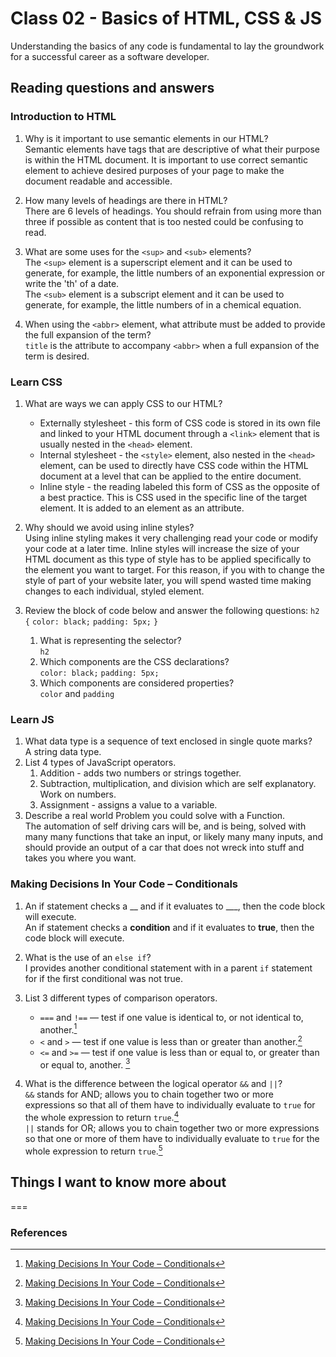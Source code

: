 # Class 02 - Basics of HTML, CSS & JS

Understanding the basics of any code is fundamental to lay the groundwork for a successful career as a software developer.

## Reading questions and answers

### Introduction to HTML

1. Why is it important to use semantic elements in our HTML?<br>
Semantic elements have tags that are descriptive of what their purpose is within the HTML document. It is important to use correct semantic element to achieve desired purposes of your page to make the document readable and accessible.
2. How many levels of headings are there in HTML?<br>
There are 6 levels of headings. You should refrain from using more than three if possible as content that is too nested could be confusing to read.
3. What are some uses for the `<sup>` and `<sub>` elements?<br>
The `<sup>` element is a superscript element and it can be used to generate, for example, the little numbers of an exponential expression or write the 'th' of a date.<br>
The `<sub>` element is a subscript element and it can be used to generate, for example, the little numbers of in a chemical equation.

4. When using the `<abbr>` element, what attribute must be added to provide the full expansion of the term?<br>
`title` is the attribute to accompany `<abbr>` when a full expansion of the term is desired.

### Learn CSS

1. What are ways we can apply CSS to our HTML?<br>
    * Externally stylesheet - this form of CSS code is stored in its own file and linked to your HTML document through a `<link>` element that is usually nested in the `<head>` element.
    * Internal stylesheet - the `<style>` element, also nested in the `<head>` element, can be used to directly have CSS code within the HTML document at a level that can be applied to the entire document.
    * Inline style - the reading labeled this form of CSS as the opposite of a best practice. This is CSS used in the specific line of the target element. It is added to an element as an attribute.

2. Why should we avoid using inline styles?<br>
Using inline styling makes it very challenging read your code or modify your code at a later time. Inline styles will increase the size of your HTML document as this type of style has to be applied specifically to the element you want to target. For this reason, if you with to change the style of part of your website later, you will spend wasted time making changes to each individual, styled element.

3. Review the block of code below and answer the following questions:
    `h2 {`
     `color: black;`
     `padding: 5px;`
   `}`
    1. What is representing the selector?<br>
        `h2`
    2. Which components are the CSS declarations?<br>
        `color: black;`
        `padding: 5px;`
    3. Which components are considered properties?<br>
        `color` and `padding`

### Learn JS

1. What data type is a sequence of text enclosed in single quote marks?<br>
A string data type.
2. List 4 types of JavaScript operators.<br>
    1. Addition - adds two numbers or strings together.
    2. Subtraction, multiplication, and division which are self explanatory. Work on numbers.
    3. Assignment - assigns a value to a variable.
3. Describe a real world Problem you could solve with a Function.<br>
The automation of self driving cars will be, and is being, solved with many many functions that take an input, or likely many many inputs, and should provide an output of a car that does not wreck into stuff and takes you where you want.  

### Making Decisions In Your Code – Conditionals

1. An if statement checks a __ and if it evaluates to ___, then the code block will execute.<br>
An if statement checks a **condition** and if it evaluates to **true**, then the code block will execute.

2. What is the use of an `else if`?<br>
I provides another conditional statement with in a parent `if` statement for if the first conditional was not true.

3. List 3 different types of comparison operators.<br>
    * `===` and `!==` — test if one value is identical to, or not identical to, another.[^1]
    * `<` and `>` — test if one value is less than or greater than another.[^1]
    * `<=` and `>=` — test if one value is less than or equal to, or greater than or equal to, another. [^1]

4. What is the difference between the logical operator `&&` and `||`?<br>
`&&` stands for AND; allows you to chain together two or more expressions so that all of them have to individually evaluate to `true` for the whole expression to return `true`.[^1]<br>
`||` stands for OR; allows you to chain together two or more expressions so that one or more of them have to individually evaluate to `true` for the whole expression to return `true`.[^1]<br>

## Things I want to know more about

===

### References

[^1]: [Making Decisions In Your Code – Conditionals](https://developer.mozilla.org/en-US/docs/Learn/JavaScript/Building_blocks/conditionals)
